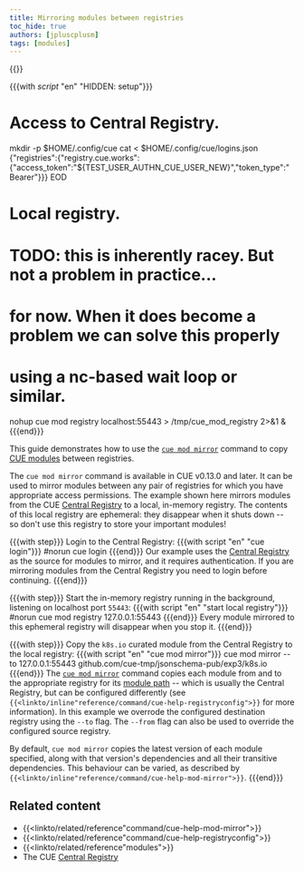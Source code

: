 ```yaml
---
title: Mirroring modules between registries
toc_hide: true
authors: [jpluscplusm]
tags: [modules]
---
```

{{<sidenote text="Requires CUE v0.13.0 or later">}}

{{{with _script_ "en" "HIDDEN: setup"}}}
# Access to Central Registry.
mkdir -p $HOME/.config/cue
cat <<EOD > $HOME/.config/cue/logins.json
{"registries":{"registry.cue.works":{"access_token":"${TEST_USER_AUTHN_CUE_USER_NEW}","token_type":"Bearer"}}}
EOD

# Local registry.
# TODO: this is inherently racey. But not a problem in practice...
# for now. When it does become a problem we can solve this properly
# using a nc-based wait loop or similar.
nohup cue mod registry localhost:55443 > /tmp/cue_mod_registry 2>&1 &
{{{end}}}

This guide demonstrates how to use the
[`cue mod mirror`]({{<relref"docs/reference/command/cue-help-mod-mirror">}})
command to copy
[CUE modules]({{<relref"docs/reference/modules">}})
between registries.

The `cue mod mirror` command is available in CUE v0.13.0 and later. It can be
used to mirror modules between any pair of registries for which you have
appropriate access permissions.
The example shown here mirrors modules from the CUE
[Central Registry](https://registry.cue.works)
to a local, in-memory registry. The contents of this local registry are
ephemeral: they disappear when it shuts down -- so don't use this registry to
store your important modules!

{{{with step}}}
Login to the Central Registry:
{{{with script "en" "cue login"}}}
#norun
cue login
{{{end}}}
Our example uses the
[Central Registry](https://registry.cue.works)
as the source for modules to mirror, and it requires authentication. If you are
mirroring modules from the Central Registry you need to login before continuing.
{{{end}}}

{{{with step}}}
Start the in-memory registry running in the background, listening on localhost port `55443`:
{{{with script "en" "start local registry"}}}
#norun
cue mod registry 127.0.0.1:55443
{{{end}}}
Every module mirrored to this ephemeral registry will disappear when you stop it.
{{{end}}}

{{{with step}}}
Copy the `k8s.io` curated module from the Central Registry to the local registry:
{{{with script "en" "cue mod mirror"}}}
cue mod mirror --to 127.0.0.1:55443 github.com/cue-tmp/jsonschema-pub/exp3/k8s.io
{{{end}}}
The [`cue mod mirror`]({{<relref"docs/reference/command/cue-help-mod-mirror">}})
command copies each module from and to the appropriate registry for its
[module path]({{<relref"docs/reference/modules/#module-path">}}) --
which is usually the Central Registry, but can be configured differently (see
<code>{{<linkto/inline"reference/command/cue-help-registryconfig">}}</code>
for more information).
In this example we overrode the configured destination registry using the `--to` flag.
The `--from` flag can also be used to override the configured source registry.

By default, `cue mod mirror` copies the latest version of each module
specified, along with that version's dependencies and all their transitive
dependencies. This behaviour can be varied, as described by
<code>{{<linkto/inline"reference/command/cue-help-mod-mirror">}}</code>.
{{{end}}}

## Related content

- {{<linkto/related/reference"command/cue-help-mod-mirror">}}
- {{<linkto/related/reference"command/cue-help-registryconfig">}}
- {{<linkto/related/reference"modules">}}
- The CUE [Central Registry](https://registry.cue.works)
